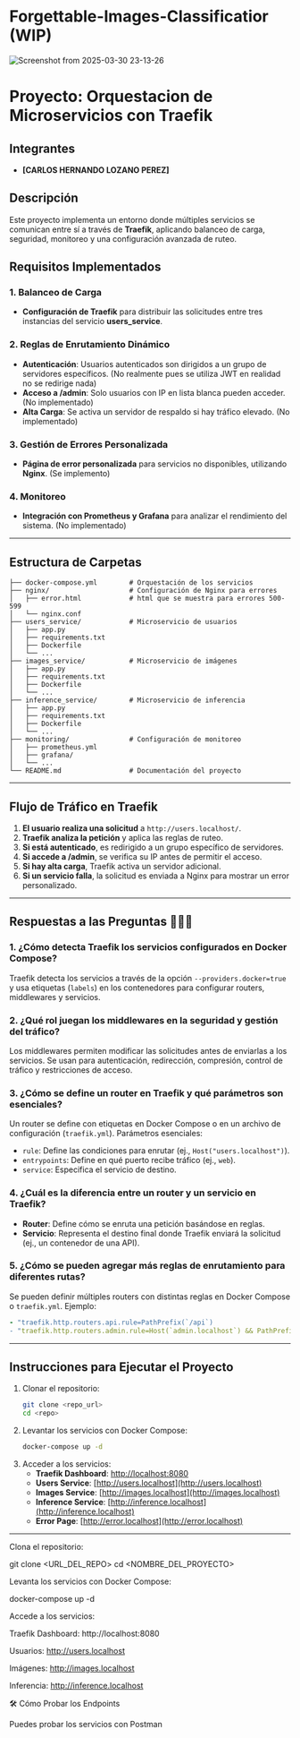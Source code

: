 # Forgettable-Images-Classificatior (WIP)
![Screenshot from 2025-03-30 23-13-26](https://github.com/user-attachments/assets/9f7b97a2-f687-433d-bdf5-5d1ab8699a4e)

# Proyecto: Orquestacion de Microservicios con Traefik
## Integrantes
- **[CARLOS HERNANDO LOZANO PEREZ]**

## Descripción
Este proyecto implementa un entorno donde múltiples servicios se comunican entre sí a través de **Traefik**, aplicando balanceo de carga, seguridad, monitoreo y una configuración avanzada de ruteo.

## Requisitos Implementados

### 1. Balanceo de Carga
- **Configuración de Traefik** para distribuir las solicitudes entre tres instancias del servicio **users_service**.

### 2. Reglas de Enrutamiento Dinámico
- **Autenticación**: Usuarios autenticados son dirigidos a un grupo de servidores específicos. (No realmente pues se utiliza JWT en realidad no se redirige nada)
- **Acceso a /admin**: Solo usuarios con IP en lista blanca pueden acceder. (No implementado)
- **Alta Carga**: Se activa un servidor de respaldo si hay tráfico elevado. (No implementado)

### 3. Gestión de Errores Personalizada
- **Página de error personalizada** para servicios no disponibles, utilizando **Nginx**. (Se implemento)

### 4. Monitoreo
- **Integración con Prometheus y Grafana** para analizar el rendimiento del sistema. (No implementado)

---

## Estructura de Carpetas
```
├── docker-compose.yml        # Orquestación de los servicios
├── nginx/                    # Configuración de Nginx para errores
│   ├── error.html            # html que se muestra para errores 500-599
│   └── nginx.conf
├── users_service/            # Microservicio de usuarios
│   ├── app.py
│   ├── requirements.txt
│   ├── Dockerfile
│   └── ...
├── images_service/           # Microservicio de imágenes
│   ├── app.py
│   ├── requirements.txt
│   ├── Dockerfile
│   └── ...
├── inference_service/        # Microservicio de inferencia
│   ├── app.py
│   ├── requirements.txt
│   ├── Dockerfile
│   └── ...
├── monitoring/               # Configuración de monitoreo
│   ├── prometheus.yml
│   ├── grafana/
│   └── ...
└── README.md                 # Documentación del proyecto
```

---

## Flujo de Tráfico en Traefik
1. **El usuario realiza una solicitud** a `http://users.localhost/`.
2. **Traefik analiza la petición** y aplica las reglas de ruteo.
3. **Si está autenticado**, es redirigido a un grupo específico de servidores.
4. **Si accede a /admin**, se verifica su IP antes de permitir el acceso.
5. **Si hay alta carga**, Traefik activa un servidor adicional.
6. **Si un servicio falla**, la solicitud es enviada a Nginx para mostrar un error personalizado.

---

## Respuestas a las Preguntas  🤑🤑🤑

### 1. ¿Cómo detecta Traefik los servicios configurados en Docker Compose?
Traefik detecta los servicios a través de la opción `--providers.docker=true` y usa etiquetas (`labels`) en los contenedores para configurar routers, middlewares y servicios.

### 2. ¿Qué rol juegan los middlewares en la seguridad y gestión del tráfico?
Los middlewares permiten modificar las solicitudes antes de enviarlas a los servicios. Se usan para autenticación, redirección, compresión, control de tráfico y restricciones de acceso.

### 3. ¿Cómo se define un router en Traefik y qué parámetros son esenciales?
Un router se define con etiquetas en Docker Compose o en un archivo de configuración (`traefik.yml`). Parámetros esenciales:
- `rule`: Define las condiciones para enrutar (ej., `Host("users.localhost")`).
- `entrypoints`: Define en qué puerto recibe tráfico (ej., `web`).
- `service`: Especifica el servicio de destino.

### 4. ¿Cuál es la diferencia entre un router y un servicio en Traefik?
- **Router**: Define cómo se enruta una petición basándose en reglas.
- **Servicio**: Representa el destino final donde Traefik enviará la solicitud (ej., un contenedor de una API).

### 5. ¿Cómo se pueden agregar más reglas de enrutamiento para diferentes rutas?
Se pueden definir múltiples routers con distintas reglas en Docker Compose o `traefik.yml`. Ejemplo:
```yaml
- "traefik.http.routers.api.rule=PathPrefix(`/api`)
- "traefik.http.routers.admin.rule=Host(`admin.localhost`) && PathPrefix(`/dashboard`)
```

---

## Instrucciones para Ejecutar el Proyecto
1. Clonar el repositorio:
   ```sh
   git clone <repo_url>
   cd <repo>
   ```
2. Levantar los servicios con Docker Compose:
   ```sh
   docker-compose up -d
   ```
3. Acceder a los servicios:
   - **Traefik Dashboard**: [http://localhost:8080](http://localhost:8080)
   - **Users Service**: [http://users.localhost](http://users.localhost)
   - **Images Service**: [http://images.localhost](http://images.localhost)
   - **Inference Service**: [http://inference.localhost](http://inference.localhost)
   - **Error Page**: [http://error.localhost](http://error.localhost)

---





Clona el repositorio:

git clone <URL_DEL_REPO>
cd <NOMBRE_DEL_PROYECTO>

Levanta los servicios con Docker Compose:

docker-compose up -d

Accede a los servicios:

Traefik Dashboard: http://localhost:8080

Usuarios: http://users.localhost

Imágenes: http://images.localhost

Inferencia: http://inference.localhost

🛠 Cómo Probar los Endpoints

Puedes probar los servicios con Postman 

